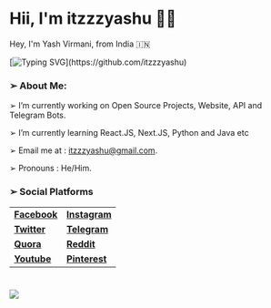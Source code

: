 # Hii, I'm itzzzyashu ✌🏻
Hey, I'm Yash Virmani, from India 🇮🇳

[![Typing SVG](https://readme-typing-svg.demolab.com?font=Odin+Rounded&weight=100&size=20&duration=2000&pause=250&color=5D3FD3&vCenter=true&width=700&height=40&lines=I'm+into+these+programming+languages.;Java%2C+Python%2C+HTML%2C+CSS%2C+Javascript;Web+and+Android+App+Development;Computer+Software+Programming+and+more.)](https://github.com/itzzzyashu)

### ➢ About Me:
➢ I’m currently working on Open Source Projects, Website, API and Telegram Bots.

➢ I’m currently learning React.JS, Next.JS, Python and Java etc

➢ Email me at : itzzzyashu@gmail.com.

➢ Pronouns : He/Him.

### ➢ Social Platforms</summary>
<table>
  <tr>
    <td><a href="https://www.facebook.com/Itzzzyashu/"><b> Facebook </b></a></td>
    <td><a href="https://www.instagram.com/Itzzzyashu/"><b> Instagram </a></td>
  </tr>
  <tr>
    <td><a href="https://www.twitter.com/Itzzzyashu/"><b> Twitter </a></td>
    <td><a href="https://telegram.me/Itzzzyashu/"><b> Telegram </a></td>
  </tr>
  <tr>
    <td><a href="https://www.quora.com/profile/Itzzzyashu/"><b> Quora </b></a></td>
    <td><a href="https://www.reddit.com/user/Itzzzyashu/"><b> Reddit </b></a></td>
  </tr>
  <tr>
    <td><a href="https://www.youtube.com/@Itzzzyashu"><b> Youtube </b></a></td>
    <td><a href="https://www.pinterest.com/aleciento/"><b> Pinterest </b></a></td>
  </tr>
</table>

#
<img align="center" src="https://github-readme-stats-git-masterrstaa-rickstaa.vercel.app/api?username=itzzzyashu&hide=stars&show_icons=true&icon_color=fff&bg_color=6f00fe,6f00fe,ff0000&title_color=fff&text_color=fff&count_private=true">
